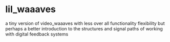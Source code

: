# lil_waaaves
a tiny version of video_waaaves with less over all functionality flexibility but perhaps a better introduction to the structures and signal paths of working with digital feedback systems
